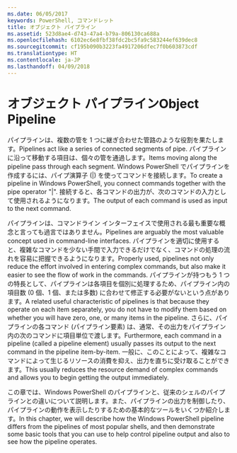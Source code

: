 ```yaml
---
ms.date: 06/05/2017
keywords: PowerShell, コマンドレット
title: オブジェクト パイプライン
ms.assetid: 523d8ae4-d743-47a4-b79a-806130ca688a
ms.openlocfilehash: 6102ec6e8fbf38fdc2bc5fa9c583244ef639dec8
ms.sourcegitcommit: cf195b090b3223fa4917206dfec7f0b603873cdf
ms.translationtype: HT
ms.contentlocale: ja-JP
ms.lasthandoff: 04/09/2018
---
```

# <a name="object-pipeline"></a><span data-ttu-id="7d764-103">オブジェクト パイプライン</span><span class="sxs-lookup"><span data-stu-id="7d764-103">Object Pipeline</span></span>
<span data-ttu-id="7d764-104">パイプラインは、複数の管を 1 つに継ぎ合わせた管路のような役割を果たします。</span><span class="sxs-lookup"><span data-stu-id="7d764-104">Pipelines act like a series of connected segments of pipe.</span></span> <span data-ttu-id="7d764-105">パイプラインに沿って移動する項目は、個々の管を通過します。</span><span class="sxs-lookup"><span data-stu-id="7d764-105">Items moving along the pipeline pass through each segment.</span></span> <span data-ttu-id="7d764-106">Windows PowerShell でパイプラインを作成するには、パイプ演算子 (|) を使ってコマンドを接続します。</span><span class="sxs-lookup"><span data-stu-id="7d764-106">To create a pipeline in Windows PowerShell, you connect commands together with the pipe operator "|".</span></span> <span data-ttu-id="7d764-107">接続すると、各コマンドの出力が、次のコマンドの入力として使用されるようになります。</span><span class="sxs-lookup"><span data-stu-id="7d764-107">The output of each command is used as input to the next command.</span></span>

<span data-ttu-id="7d764-108">パイプラインは、コマンドライン インターフェイスで使用される最も重要な概念と言っても過言ではありません。</span><span class="sxs-lookup"><span data-stu-id="7d764-108">Pipelines are arguably the most valuable concept used in command-line interfaces.</span></span> <span data-ttu-id="7d764-109">パイプラインを適切に使用すると、複雑なコマンドを少ない手間で入力できるだけでなく、コマンドの処理の流れを容易に把握できるようになります。</span><span class="sxs-lookup"><span data-stu-id="7d764-109">Properly used, pipelines not only reduce the effort involved in entering complex commands, but also make it easier to see the flow of work in the commands.</span></span> <span data-ttu-id="7d764-110">パイプラインが持つもう 1 つの特長として、パイプラインは各項目を個別に処理するため、パイプライン内の項目数 (0 個、1 個、または多数) に合わせて修正する必要がないという点があります。</span><span class="sxs-lookup"><span data-stu-id="7d764-110">A related useful characteristic of pipelines is that because they operate on each item separately, you do not have to modify them based on whether you will have zero, one, or many items in the pipeline.</span></span> <span data-ttu-id="7d764-111">さらに、パイプラインの各コマンド (パイプライン要素) は、通常、その出力をパイプライン内の次のコマンドに項目単位で渡します。</span><span class="sxs-lookup"><span data-stu-id="7d764-111">Furthermore, each command in a pipeline (called a pipeline element) usually passes its output to the next command in the pipeline item-by-item.</span></span> <span data-ttu-id="7d764-112">一般に、このことによって、複雑なコマンドによって生じるリソースの消費を抑え、出力を直ちに受け取ることができます。</span><span class="sxs-lookup"><span data-stu-id="7d764-112">This usually reduces the resource demand of complex commands and allows you to begin getting the output immediately.</span></span>

<span data-ttu-id="7d764-113">この章では、Windows PowerShell のパイプラインと、従来のシェルのパイプラインとの違いについて説明します。また、パイプラインの出力を制御したり、パイプラインの動作を表示したりするための基本的なツールをいくつか紹介します。</span><span class="sxs-lookup"><span data-stu-id="7d764-113">In this chapter, we will describe how the Windows PowerShell pipeline differs from the pipelines of most popular shells, and then demonstrate some basic tools that you can use to help control pipeline output and also to see how the pipeline operates.</span></span>
